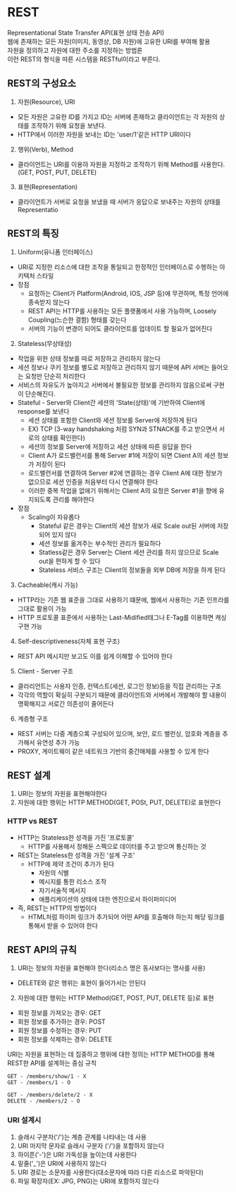 # REST

Representational State Transfer API(표현 상태 전송 API)<br>
웹에 존재하는 모든 자원(이미지, 동영상, DB 자원)에 고유한 URI를 부여해 활용 <br>
자원을 정의하고 자원에 대한 주소를 지정하는 방법론<br>
이런 REST의 형식을 따른 시스템을 RESTful이라고 부른다.

## REST의 구성요소

1. 자원(Resource), URI

- 모든 자원은 고유한 ID를 가지고 ID는 서버에 존재하고 클라이언트는 각 자원의 상태를 조작하기 위해 요청을 보낸다.
- HTTP에서 이러한 자원을 보내는 ID는 'user/1'같은 HTTP URI이다

2. 행위(Verb), Method

- 클라이언트는 URI를 이용햐 자원을 지정하고 조작하기 위해 Method를 사용한다. (GET, POST, PUT, DELETE)

3. 표현(Representation)

- 클라이언트가 서버로 요청을 보냈을 때 서버가 응답으로 보내주는 자원의 상태를 Representatio

## REST의 특징

1. Uniform(유니폼 인터페이스)

- URI로 지정한 리소스에 대한 조작을 통일되고 한정적인 인터페이스로 수행하는 아키텍처 스타일
- 장점
  - 요청하는 Client가 Platform(Android, IOS, JSP 등)에 무관하며, 특정 언어에 종속받지 않는다
  - REST API는 HTTP를 사용하는 모든 플랫폼에서 사용 가능하며, Loosely Coupling(느슨한 결함) 형태를 갖는다
  - 서버의 기능이 변경이 되어도 클라이언트를 업데이트 할 필요가 없어진다

2. Stateless(무상태성)

- 작업을 위한 상태 정보를 따로 저장하고 관리하지 않는다
- 세션 정보나 쿠키 정보를 별도로 저장하고 관리하지 않기 때문에 API 서버는 들어오는 요청만 단순히 처리한다
- 서비스의 자유도가 높아지고 서버에서 불필요한 정보를 관리하지 않음으로써 구현이 단순해진다.
- Stateful - Server와 Client간 세션의 'State(상태)'에 기반하여 Client에 response를 보낸다
  - 세션 상태를 포함한 Client와 세션 정보를 Server에 저장하게 된다
  - EX) TCP (3-way handshaking 처럼 SYN과 STNACK를 주고 받으면서 서로의 상태를 확인한다)
  - 세션의 정보를 Server에 저장하고 세션 상태에 따른 응답을 한다
  - Client A가 로드밸런서를 통해 Server #1에 저장이 되면 Client A의 세션 정보가 저장이 된다
  - 로드밸런서를 연결하여 Server #2에 연결하는 경우 Client A에 대한 정보가 없으므로 세션 인증을 처음부터 다시 연결해야 한다
  - 이러한 중복 작업을 없애기 위해서는 Client A의 요청은 Server #1을 향애 유지되도록 관리를 해야한다
- 장점
  - Scaling이 자유롭다
    - Stateful 같은 경우는 Client의 세션 정보가 새로 Scale out된 서버에 저장되어 있지 않다
    - 세션 정보를 옮겨주는 부수적인 관리가 필요하다
    - Statless같은 경우 Server는 Client 세션 관리를 하지 않으므로 Scale out을 편하게 할 수 있다
    - Stateless 서비스 구조는 Client의 정보들을 외부 DB에 저장을 하게 된다

3. Cacheable(캐시 가능)

- HTTP라는 기존 웹 표준을 그대로 사용하기 떄문에, 웹에서 사용하는 기존 인프라를 그대로 활용이 가능
- HTTP 프로토콜 표준에서 사용하는 Last-Midified태그나 E-Tag를 이용하면 캐싱 구현 가능

4. Self-descriptiveness(자체 표현 구조)

- REST API 메시지만 보고도 이를 쉽게 이해할 수 있어야 한다

5. Client - Server 구조

- 클라리언트는 사용자 인증, 컨텍스트(세션, 로그인 정보)등을 직접 관리하는 구조
- 각각의 역할이 확실히 구분되기 때문에 클라이언트와 서버에서 개발해야 할 내용이 명확해지고 서로간 의존성이 줄어든다

6. 계층형 구조

- REST 서버는 다중 계층으록 구성되어 있으며, 보안, 로드 밸런싱, 암호화 계층을 추가해서 유연성 추가 가능
- PROXY, 게이트웨이 같은 네트워크 기반의 중간매체를 사용할 수 있게 한다

## REST 설계

1. URI는 정보의 자원을 표현해야한다
2. 자원에 대한 행위는 HTTP METHOD(GET, POSt, PUT, DELETE)로 표현한다

### HTTP vs REST

- HTTP는 Stateless한 성격을 가진 '프로토콜'
  - HTTP를 사용해서 정해둔 스펙으로 데이터를 주고 받으며 통신하는 것
- REST는 Stateless한 성격을 가진 '설계 구조'
  - HTTP에 제약 조건이 추가가 된다
    - 자원의 식별
    - 메시지를 통한 리소스 조작
    - 자기서술적 메서지
    - 애플리케이션의 상태에 대한 엔진으로서 하이퍼미디어
- 즉, REST는 HTTP의 방법이다
  - HTML처럼 하이퍼 링크가 추가되어 어떤 API를 호출해야 하는지 해당 링크를 통해서 받을 수 있어야 한다

## REST API의 규칙

1. URI는 정보의 자원을 표현해야 한다(리소스 명은 동사보다는 명사를 사용)

- DELETE와 같은 행위는 표현이 들어가서는 안된다

2. 자원에 대한 행위는 HTTP Method(GET, POST, PUT, DELETE 등)로 표현

- 회원 정보를 가져오는 경우: GET
- 회원 정보를 추가하는 경우: POST
- 회원 정보를 수정하는 경우: PUT
- 회원 정보를 삭제하는 경우: DELETE

URI는 자원을 표현하는 데 집중하고 행위에 대한 정의는 HTTP METHOD를 통해 REST한 API를 설계하는 중심 규칙

```
GET - /members/show/1 - X
GET - /members/1 - O

GET - /members/delete/2 - X
DELETE - /members/2 - O
```

### URI 설계시

1. 슬래시 구분자('/')는 계층 관계를 나타내는 데 사용
2. URI 마지막 문자로 슬래시 구분자 ('/')을 포함하지 않는다
3. 하이픈('-')은 URI 가독성을 높이는데 사용한다
4. 밑줄('\_')은 URI에 사용하지 않는다
5. URI 경로는 소문자를 사용한다(대소문자에 따라 다른 리소스로 파악된다)
6. 파일 확장자(EX: JPG, PNG)는 URI에 포함하지 않는다
